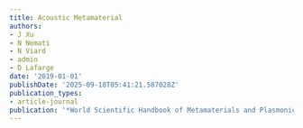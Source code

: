 ```yaml
---
title: Acoustic Metamaterial
authors:
- J Xu
- N Nemati
- N Viard
- admin
- D Lafarge
date: '2019-01-01'
publishDate: '2025-09-18T05:41:21.587028Z'
publication_types:
- article-journal
publication: '*World Scientific Handbook of Metamaterials and Plasmonics*'
---
```

